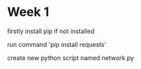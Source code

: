 # Week 1

firstly install pip if not installed

run command 'pip install requests'

create new python script named network.py
